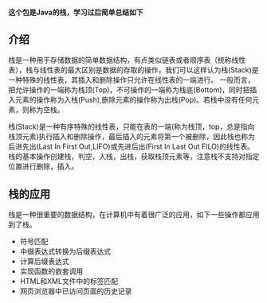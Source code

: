 #### 这个包是Java的栈，学习过后简单总结如下

## 介绍
栈是一种用于存储数据的简单数据结构，有点类似链表或者顺序表（统称线性表），栈与线性表的最大区别是数据的存取的操作，我们可以这样认为栈(Stack)是一种特殊的线性表，其插入和删除操作只允许在线性表的一端进行。
一般而言，把允许操作的一端称为栈顶(Top)，不可操作的一端称为栈底(Bottom)，同时把插入元素的操作称为入栈(Push),删除元素的操作称为出栈(Pop)。若栈中没有任何元素，则称为空栈。

栈(Stack)是一种有序特殊的线性表，只能在表的一端(称为栈顶，top，总是指向栈顶元素)执行插入和删除操作，最后插入的元素将第一个被删除，因此栈也称为后进先出(Last In First Out,LIFO)或先进后出(First In Last Out FILO)的线性表。栈的基本操作创建栈，判空，入栈，出栈，获取栈顶元素等，注意栈不支持对指定位置进行删除，插入。


## 栈的应用
栈是一种很重要的数据结构，在计算机中有着很广泛的应用，如下一些操作都应用到了栈。
* 符号匹配
* 中缀表达式转换为后缀表达式
* 计算后缀表达式
* 实现函数的嵌套调用
* HTML和XML文件中的标签匹配
* 网页浏览器中已访问页面的历史记录


